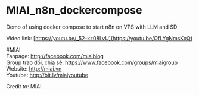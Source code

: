 # MIAI_n8n_dockercompose
Demo of using docker compose to start n8n on VPS with LLM and SD

Video link:  [https://youtu.be/_52-kz08LvU](https://youtu.be/OfLYgNmsKoQ)

#MìAI <br>
Fanpage: http://facebook.com/miaiblog<br>
Group trao đổi, chia sẻ: https://www.facebook.com/groups/miaigroup<br>
Website: http://miai.vn<br>
Youtube: http://bit.ly/miaiyoutube<br> 


Credit to: MIAI
